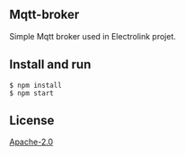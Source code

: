 ## Mqtt-broker

Simple Mqtt broker used in Electrolink projet. 

## Install and run
``` shell
$ npm install
$ npm start
```
## License
[Apache-2.0](https://github.com/projectiota/electrolink/blob/master/LICENSE)
